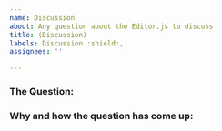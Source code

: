 ```yaml
---
name: Discussion
about: Any question about the Editor.js to discuss
title: (Discussion)
labels: Discussion :shield:,
assignees: ''

---
```


### The Question:

### Why and how the question has come up:

<!--
🤫 If you like Editor.js, please consider supporting us via OpenCollective:
https://opencollective.com/editorjs
-->
